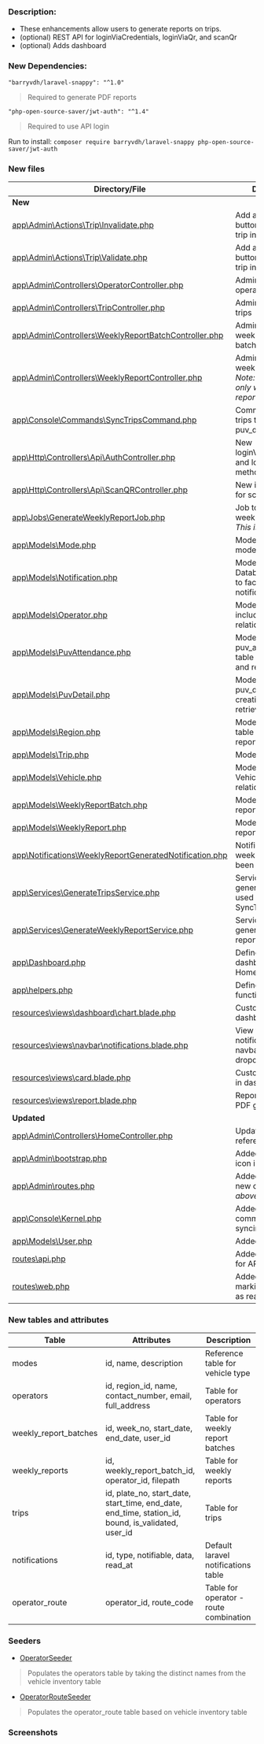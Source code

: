 ### Description:

- These enhancements allow users to generate reports on trips.
- (optional) REST API for loginViaCredentials, loginViaQr, and scanQr
- (optional) Adds dashboard

### New Dependencies:

`"barryvdh/laravel-snappy": "^1.0"`

> Required to generate PDF reports

`"php-open-source-saver/jwt-auth": "^1.4"`

> Required to use API login

Run to install: `composer require barryvdh/laravel-snappy php-open-source-saver/jwt-auth`

### New files

| Directory/File | Description |
|--------------|-------------|
| __New__ | |
| [app\Admin\Actions\Trip\Invalidate.php](/app/Admin/Actions/Trip/Invalidate.php) | Add a dropdown button to invalidate trip in Trips grid |
| [app\Admin\Actions\Trip\Validate.php](/app/Admin/Actions/Trip/Validate.php) | Add a dropdown button to validate trip in Trips grid  |
| [app\Admin\Controllers\OperatorController.php](/app/Admin/Controllers/OperatorController.php) | Admin controller for operators |
| [app\Admin\Controllers\TripController.php](/app/Admin/Controllers/TripController.php) | Admin controller for trips |
| [app\Admin\Controllers\WeeklyReportBatchController.php](/app/Admin/Controllers/WeeklyReportBatchController.php) | Admin controller for weekly report batches |
| [app\Admin\Controllers\WeeklyReportController.php](/app/Admin/Controllers/WeeklyReportController.php) | Admin controller for weekly reports. _Note: accessible only within weekly report batch_ |
| [app\Console\Commands\SyncTripsCommand.php](/app/Console/Commands/SyncTripsCommand.php) | Command to sync trips table to puv_details table |
| [app\Http\Controllers\Api\AuthController.php](/app/Http/Controllers/Api/AuthController.php) | New loginViaCredentials and loginViaQr methods |
| [app\Http\Controllers\Api\ScanQRController.php](/app/Http/Controllers/Api/ScanQRController.php) | New invoke method for scanning QR |
| [app\Jobs\GenerateWeeklyReportJob.php](/app/Jobs/GenerateWeeklyReportJob.php) | Job to generate weekly report. _Note: This is queued._ |
| [app\Models\Mode.php](/app/Models/Mode.php) | Model for modes/vehicle types |
| [app\Models\Notification.php](/app/Models/Notification.php) | Model that extends DatabaseNotification to facilitate marking notifications as read |
| [app\Models\Operator.php](/app/Models/Operator.php) | Model for operators including relationships |
| [app\Models\PuvAttendance.php](/app/Models/PuvAttendance.php) | Model for puv_attendance table for creation and retrieval |
| [app\Models\PuvDetail.php](/app/Models/PuvDetail.php) | Model for puv_details table for creation and retrieval |
| [app\Models\Region.php](/app/Models/Region.php) | Model for regions table to generate report |
| [app\Models\Trip.php](/app/Models/Trip.php) | Model for trips table |
| [app\Models\Vehicle.php](/app/Models/Vehicle.php) | Model that extends VehicleInventory for relationships |
| [app\Models\WeeklyReportBatch.php](/app/Models/WeeklyReportBatch.php) | Model for weekly report batches |
| [app\Models\WeeklyReport.php](/app/Models/WeeklyReport.php) | Model for weekly reports |
| [app\Notifications\WeeklyReportGeneratedNotification.php](/app/Notifications/WeeklyReportGeneratedNotification.php) | Notification for when weekly report has been generated |
| [app\Services\GenerateTripsService.php](/app/Services/GenerateTripsService.php) | Service for generating trips, used by SyncTripsCommand |
| [app\Services\GenerateWeeklyReportService.php](/app/Services/GenerateWeeklyReportService.php) | Service for generating weekly report |
| [app\Dashboard.php](/app/Dashboard.php) | Defines custom dashboard for HomeController |
| [app\helpers.php](/app/helpers.php) | Defines new global functions |
| [resources\views\dashboard\chart.blade.php](/resources/views/dashboard/chart.blade.php) |  Custom chart for dashboard |
| [resources\views\navbar\notifications.blade.php](/resources/views/navbar/notifications.blade.php) | View for notifications icon in navbar including dropdown |
| [resources\views\card.blade.php](/resources/views/card.blade.php) | Custom card for use in dashboard |
| [resources\views\report.blade.php](/resources/views/report.blade.php) | Report template for PDF generation |
| __Updated__ | |
| [app\Admin\Controllers\HomeController.php](/app/Admin/Controllers/HomeController.php) | Updated Dashboard referenced |
| [app\Admin\bootstrap.php](/app/Admin/bootstrap.php) | Added notification icon in Navbar |
| [app\Admin\routes.php](/app/Admin/routes.php) | Added routes for new controllers _(see above)_|
| [app\Console\Kernel.php](/app/Console/Kernel.php) | Added scheduled command for syncing trips |
| [app\Models\User.php](/app/Models/User.php) | Added JWT features |
| [routes\api.php](/routes/api.php) | Added new routes for API controllers |
| [routes\web.php](/routes/web.php) | Added route for marking notifications as read |

### New tables and attributes

| Table              | Attributes                                                                                 |Description                                     | 
|--------------|----------------------------------------------------------|---------------------------------|
| modes           | id, name, description                                                              | Reference table for vehicle type |
| operators      | id, region_id, name, contact_number, email, full_address | Table for operators                       |
| weekly_report_batches | id, week_no, start_date, end_date, user_id       | Table for weekly report batches |
| weekly_reports | id, weekly_report_batch_id, operator_id, filepath           | Table for weekly reports              |
| trips               | id, plate_no, start_date, start_time, end_date, end_time, station_id, bound, is_validated, user_id | Table for trips |
| notifications | id, type, notifiable, data, read_at                                            | Default laravel notifications table |
| operator_route | operator_id, route_code                                                      | Table for operator - route combination |

### Seeders

- [OperatorSeeder](/database/seeders/OperatorSeeder.php)

> Populates the operators table by taking the distinct names from the vehicle inventory table

- [OperatorRouteSeeder](/database/seeders/OperatorRouteSeeder.php)

> Populates the operator_route table based on vehicle inventory table

### Screenshots

